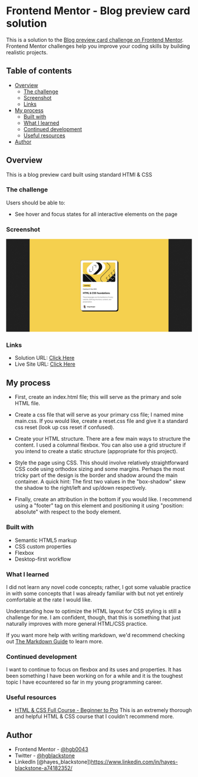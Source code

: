 # Frontend Mentor - Blog preview card solution

This is a solution to the [Blog preview card challenge on Frontend Mentor](https://www.frontendmentor.io/challenges/blog-preview-card-ckPaj01IcS). Frontend Mentor challenges help you improve your coding skills by building realistic projects. 

## Table of contents

- [Overview](#overview)
  - [The challenge](#the-challenge)
  - [Screenshot](#screenshot)
  - [Links](#links)
- [My process](#my-process)
  - [Built with](#built-with)
  - [What I learned](#what-i-learned)
  - [Continued development](#continued-development)
  - [Useful resources](#useful-resources)
- [Author](#author)

## Overview
This is a blog preview card built using standard HTMl & CSS

### The challenge

Users should be able to:

- See hover and focus states for all interactive elements on the page

### Screenshot

![Solution Screenshot](assets/images/solution-screenshot.png)

### Links

- Solution URL: [Click Here](file:///c%3A/Users/hayes/OneDrive/Documents/GitHub/blog-preview-card--3/design/desktop-design.jpg)
- Live Site URL: [Click Here](https://hgb0043.github.io/blog-preview-card--3/)

## My process

- First, create an index.html file; this will serve as the primary and sole HTML file. 

- Create a css file that will serve as your primary css file; I named mine main.css. If you would like, create a reset.css file and give it a standard css reset (look up css reset if confused).

- Create your HTML structure. There are a few main ways to structure the content. I used a columnal flexbox. You can also use a grid structure if you intend to create a static structure (appropriate for this project).

- Style the page using CSS. This should involve relatively straightforward CSS code using orthodox sizing and some margins. Perhaps the most tricky part of the design is the border and shadow around the main container. A quick hint: The first two values in the "box-shadow" skew the shadow to the right/left and up/down respectively. 

- Finally, create an attribution in the bottom if you would like. I recommend using a "footer" tag on this element and positioning it using "position: absolute" with respect to the body element.

### Built with

- Semantic HTML5 markup
- CSS custom properties
- Flexbox
- Desktop-first workflow

### What I learned

I did not learn any novel code concepts; rather, I got some valuable practice in with some concepts that I was already familiar with but not yet entirely comfortable at the rate I would like.

Understanding how to optimize the HTML layout for CSS styling is still a challenge for me. I am confident, though, that this is something that just naturally improves with more general HTML/CSS practice. 

If you want more help with writing markdown, we'd recommend checking out [The Markdown Guide](https://www.markdownguide.org/) to learn more.

### Continued development

I want to continue to focus on flexbox and its uses and properties. It has been something I have been working on for a while and it is the toughest topic I have ecountered so far in my young programming career.

### Useful resources

- [HTML & CSS Full Course - Beginner to Pro](https://www.youtube.com/watch?v=G3e-cpL7ofc&t=21071s) This is an extremely thorough and helpful HTML & CSS course that I couldn't recommend more.  

## Author
- Frontend Mentor - [@hgb0043](https://www.frontendmentor.io/profile/hgb0043)
- Twitter - [@hgblackstone](https://www.twitter.com/hgblackstone)
- LinkedIn [@hayes_blackstone])https://www.linkedin.com/in/hayes-blackstone-a74182352/ 
